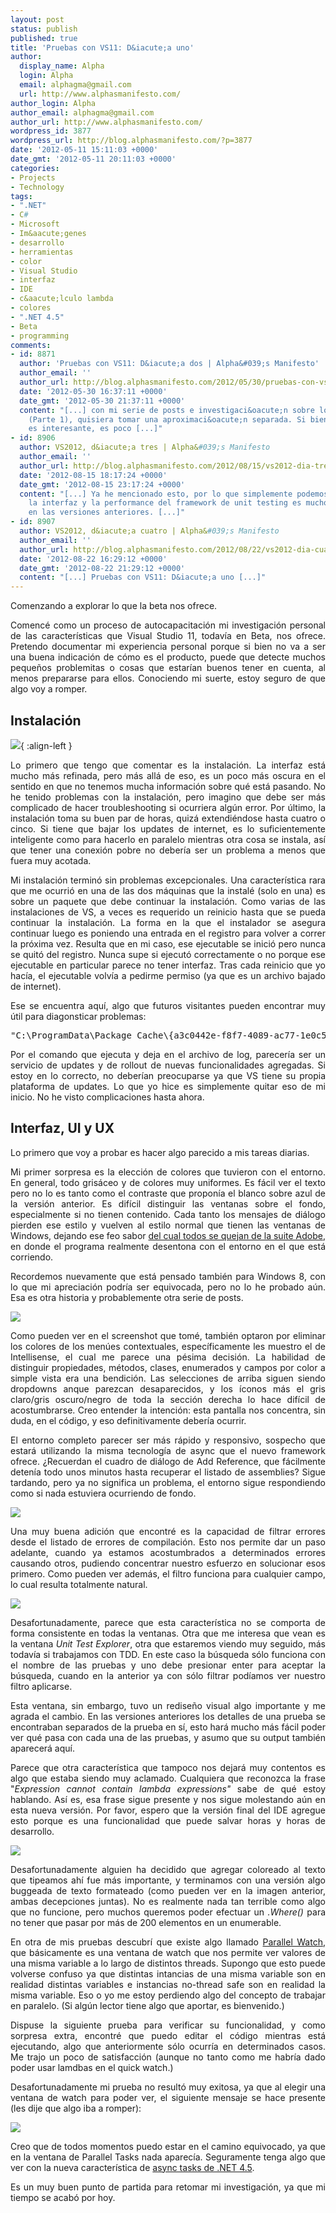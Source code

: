 ```yaml
---
layout: post
status: publish
published: true
title: 'Pruebas con VS11: D&iacute;a uno'
author:
  display_name: Alpha
  login: Alpha
  email: alphagma@gmail.com
  url: http://www.alphasmanifesto.com/
author_login: Alpha
author_email: alphagma@gmail.com
author_url: http://www.alphasmanifesto.com/
wordpress_id: 3877
wordpress_url: http://blog.alphasmanifesto.com/?p=3877
date: '2012-05-11 15:11:03 +0000'
date_gmt: '2012-05-11 20:11:03 +0000'
categories:
- Projects
- Technology
tags:
- ".NET"
- C#
- Microsoft
- Im&aacute;genes
- desarrollo
- herramientas
- color
- Visual Studio
- interfaz
- IDE
- c&aacute;lculo lambda
- colores
- ".NET 4.5"
- Beta
- programming
comments:
- id: 8871
  author: 'Pruebas con VS11: D&iacute;a dos | Alpha&#039;s Manifesto'
  author_email: ''
  author_url: http://blog.alphasmanifesto.com/2012/05/30/pruebas-con-vs11-dia-dos/
  date: '2012-05-30 16:37:11 +0000'
  date_gmt: '2012-05-30 21:37:11 +0000'
  content: "[...] con mi serie de posts e investigaci&oacute;n sobre lo que VS11 ofrece
    (Parte 1), quisiera tomar una aproximaci&oacute;n separada. Si bien la exploraci&oacute;n
    es interesante, es poco [...]"
- id: 8906
  author: VS2012, d&iacute;a tres | Alpha&#039;s Manifesto
  author_email: ''
  author_url: http://blog.alphasmanifesto.com/2012/08/15/vs2012-dia-tres/
  date: '2012-08-15 18:17:24 +0000'
  date_gmt: '2012-08-15 23:17:24 +0000'
  content: "[...] Ya he mencionado esto, por lo que simplemente podemos decir que
    la interfaz y la performance del framework de unit testing es mucho mejor que
    en las versiones anteriores. [...]"
- id: 8907
  author: VS2012, d&iacute;a cuatro | Alpha&#039;s Manifesto
  author_email: ''
  author_url: http://blog.alphasmanifesto.com/2012/08/22/vs2012-dia-cuatro/
  date: '2012-08-22 16:29:12 +0000'
  date_gmt: '2012-08-22 21:29:12 +0000'
  content: "[...] Pruebas con VS11: D&iacute;a uno [...]"
---
```

Comenzando a explorar lo que la beta nos ofrece.

<p style="text-align: justify;">Comenc&eacute; como un proceso de autocapacitaci&oacute;n mi investigaci&oacute;n personal de las caracter&iacute;sticas que Visual Studio 11, todav&iacute;a en Beta, nos ofrece. Pretendo documentar mi experiencia personal porque si bien no va a ser una buena indicaci&oacute;n de c&oacute;mo es el producto, puede que detecte muchos peque&ntilde;os problemitas o cosas que estar&iacute;an buenos tener en cuenta, al menos prepararse para ellos. Conociendo mi suerte, estoy seguro de que algo voy a romper.</p>
<h2 style="text-align: justify;">Instalaci&oacute;n</h2>

![](/assets/vs11installscreen.png){ :align-left }

<p style="text-align: justify;">Lo primero que tengo que comentar es la instalaci&oacute;n. La interfaz est&aacute; mucho m&aacute;s refinada, pero m&aacute;s all&aacute; de eso, es un poco m&aacute;s oscura en el sentido en que no tenemos mucha informaci&oacute;n sobre qu&eacute; est&aacute; pasando. No he tenido problemas con la instalaci&oacute;n, pero imagino que debe ser m&aacute;s complicado de hacer troubleshooting si ocurriera alg&uacute;n error. Por &uacute;ltimo, la instalaci&oacute;n toma su buen par de horas, quiz&aacute; extendi&eacute;ndose hasta cuatro o cinco. Si tiene que bajar los updates de internet, es lo suficientemente inteligente como para hacerlo en paralelo mientras otra cosa se instala, as&iacute; que tener una conexi&oacute;n pobre no deber&iacute;a ser un problema a menos que fuera muy acotada.</p>
<p style="text-align: justify;">Mi instalaci&oacute;n termin&oacute; sin problemas excepcionales. Una caracter&iacute;stica rara que me ocurri&oacute; en una de las dos m&aacute;quinas que la instal&eacute; (solo en una) es sobre un paquete que debe continuar la instalaci&oacute;n. Como varias de las instalaciones de VS, a veces es requerido un reinicio hasta que se pueda continuar la instalaci&oacute;n. La forma en la que el instalador se asegura continuar luego es poniendo una entrada en el registro para volver a correr la pr&oacute;xima vez. Resulta que en mi caso, ese ejecutable se inici&oacute; pero nunca se quit&oacute; del registro. Nunca supe si ejecut&oacute; correctamente o no porque ese ejecutable en particular parece no tener interfaz. Tras cada reinicio que yo hac&iacute;a, el ejecutable volv&iacute;a a pedirme permiso (ya que es un archivo bajado de internet).</p>
<p style="text-align: justify;">Ese se encuentra aqu&iacute;, algo que futuros visitantes pueden encontrar muy &uacute;til para diagonsticar problemas:</p>
<pre style="text-align: justify;">"C:\ProgramData\Package Cache\{a3c0442e-f8f7-4089-ac77-1e0c50901f63}\vs_ultimate.exe" /burn.log.append "C:\Users\<em><User></em>\AppData\Local\Temp\dd_vs_ultimate_<em><timestamp></em>.log" /uninstall /quiet -burn.related.upgrade</pre>
<p style="text-align: justify;">Por el comando que ejecuta y deja en el archivo de log, parecer&iacute;a ser un servicio de updates y de rollout de nuevas funcionalidades agregadas. Si estoy en lo correcto, no deber&iacute;an preocuparse ya que VS tiene su propia plataforma de updates. Lo que yo hice es simplemente quitar eso de mi inicio. No he visto complicaciones hasta ahora.</p>
<h2 style="text-align: justify;">Interfaz, UI y UX</h2>
<p style="text-align: justify;">Lo primero que voy a probar es hacer algo parecido a mis tareas diarias.</p>
<p style="text-align: justify;">Mi primer sorpresa es la elecci&oacute;n de colores que tuvieron con el entorno. En general, todo gris&aacute;ceo y de colores muy uniformes. Es f&aacute;cil ver el texto pero no lo es tanto como el contraste que propon&iacute;a el blanco sobre azul de la versi&oacute;n anterior. Es dif&iacute;cil distinguir las ventanas sobre el fondo, especialmente si no tienen contenido. Cada tanto los mensajes de di&aacute;logo pierden ese estilo y vuelven al estilo normal que tienen las ventanas de Windows, dejando ese feo sabor <a href="http://adobegripes.tumblr.com/">del cual todos se quejan de la suite Adobe</a>, en donde el programa realmente desentona con el entorno en el que est&aacute; corriendo.</p>
<p style="text-align: justify;">Recordemos nuevamente que est&aacute; pensado tambi&eacute;n para Windows 8, con lo que mi apreciaci&oacute;n podr&iacute;a ser equivocada, pero no lo he probado a&uacute;n. Esa es otra historia y probablemente otra serie de posts.</p>

![](/assets/vs11intellisense.png)

<p style="text-align: justify;">Como pueden ver en el screenshot que tom&eacute;, tambi&eacute;n optaron por eliminar los colores de los men&uacute;es contextuales, espec&iacute;ficamente les muestro el de Intellisense, el cual me parece una p&eacute;sima decisi&oacute;n. La habilidad de distinguir propiedades, m&eacute;todos, clases, enumerados y campos por color a simple vista era una bendici&oacute;n. Las selecciones de arriba siguen siendo dropdowns anque parezcan desaparecidos, y los &iacute;conos m&aacute;s el gris claro/gris oscuro/negro de toda la secci&oacute;n derecha lo hace dif&iacute;cil de acostumbrarse. Creo entender la intenci&oacute;n: esta pantalla nos concentra, sin duda, en el c&oacute;digo, y eso definitivamente deber&iacute;a ocurrir.</p>
<p style="text-align: justify;">El entorno completo parecer ser m&aacute;s r&aacute;pido y responsivo, sospecho que estar&aacute; utilizando la misma tecnolog&iacute;a de async que el nuevo framework ofrece. &iquest;Recuerdan el cuadro de di&aacute;logo de Add Reference, que f&aacute;cilmente deten&iacute;a todo unos minutos hasta recuperar el listado de assemblies? Sigue tardando, pero ya no significa un problema, el entorno sigue respondiendo como si nada estuviera ocurriendo de fondo.</p>

![](/assets/vs11errorlist.png)

<p style="text-align: justify;">Una muy buena adici&oacute;n que encontr&eacute; es la capacidad de filtrar errores desde el listado de errores de compilaci&oacute;n. Esto nos permite dar un paso adelante, cuando ya estamos acostumbrados a determinados errores causando otros, pudiendo concentrar nuestro esfuerzo en solucionar esos primero. Como pueden ver adem&aacute;s, el filtro funciona para cualquier campo, lo cual resulta totalmente natural.</p>

![](/assets/vs11unittest.png)

<p style="text-align: justify;">Desafortunadamente, parece que esta caracter&iacute;stica no se comporta de forma consistente en todas la ventanas. Otra que me interesa que vean es la ventana <em>Unit Test Explorer</em>, otra que estaremos viendo muy seguido, m&aacute;s todav&iacute;a si trabajamos con TDD. En este caso la b&uacute;squeda s&oacute;lo funciona con el nombre de las pruebas y uno debe presionar enter para aceptar la b&uacute;squeda, cuando en la anterior ya con s&oacute;lo filtrar pod&iacute;amos ver nuestro filtro aplicarse.</p>
<p style="text-align: justify;">Esta ventana, sin embargo, tuvo un redise&ntilde;o visual algo importante y me agrada el cambio. En las versiones anteriores los detalles de una prueba se encontraban separados de la prueba en s&iacute;, esto har&aacute; mucho m&aacute;s f&aacute;cil poder ver qu&eacute; pasa con cada una de las pruebas, y asumo que su output tambi&eacute;n aparecer&aacute; aqu&iacute;.</p>
<p style="text-align: justify;">Parece que otra caracter&iacute;stica que tampoco nos dejar&aacute; muy contentos es algo que estaba siendo muy aclamado. Cualquiera que reconozca la frase "<em>Expression cannot contain lambda expressions"</em>&nbsp;sabe de qu&eacute; estoy hablando. As&iacute; es, esa frase sigue presente y nos sigue molestando a&uacute;n en esta nueva versi&oacute;n. Por favor, espero que la versi&oacute;n final del IDE agregue esto porque es una funcionalidad que puede salvar horas y horas de desarrollo.</p>

![](/assets/vs11quickwatch.png)

<p style="text-align: justify;">Desafortunadamente alguien ha decidido que agregar coloreado al texto que tipeamos ah&iacute; fue m&aacute;s importante, y terminamos con una versi&oacute;n algo buggeada de texto formateado (como pueden ver en la imagen anterior, ambas decepciones juntas). No es realmente nada tan terrible como algo que no funcione, pero muchos queremos poder efectuar un <em>.Where()</em> para no tener que pasar por m&aacute;s de 200 elementos en un enumerable.</p>
<p style="text-align: justify;">En otra de mis pruebas descubr&iacute; que existe algo llamado <a href="http://msdn.microsoft.com/en-us/library/hh418499(v=vs.110).aspx">Parallel Watch</a>, que b&aacute;sicamente es una ventana de watch que nos permite ver valores de una misma variable a lo largo de distintos threads. Supongo que esto puede volverse confuso ya que distintas intancias de una misma variable son en realidad distintas variables e instancias no-thread safe son en realidad la misma variable. Eso o yo me estoy perdiendo algo del concepto de trabajar en paralelo. (Si alg&uacute;n lector tiene algo que aportar, es bienvenido.)</p>
<p style="text-align: justify;">Dispuse la siguiente prueba para verificar su funcionalidad, y como sorpresa extra, encontr&eacute; que puedo editar el c&oacute;digo mientras est&aacute; ejecutando, algo que anteriormente s&oacute;lo ocurr&iacute;a en determinados casos. Me trajo un poco de satisfacci&oacute;n (aunque no tanto como me habr&iacute;a dado poder usar lamdbas en el quick watch.)</p>
<p><script src="https://gist.github.com/2662168.js"> </script></p>
<p style="text-align: justify;">Desafortunadamente mi prueba no result&oacute; muy exitosa, ya que al elegir una ventana de watch para poder ver, el siguiente mensaje se hace presente (les dije que algo iba a romper):</p>

![](/assets/vs11parallelwatch.png)

<p style="text-align: justify;">Creo que de todos momentos puedo estar en el camino equivocado, ya que en la ventana de Parallel Tasks nada aparec&iacute;a. Seguramente tenga algo que ver con la nueva caracter&iacute;stica de <a href="http://msdn.microsoft.com/en-us/library/hh191443(v=vs.110).aspx">async tasks de .NET 4.5</a>.</p>
<p style="text-align: justify;">Es un muy buen punto de partida para retomar mi investigaci&oacute;n, ya que mi tiempo se acab&oacute; por hoy.</p>
